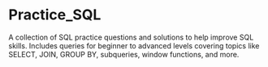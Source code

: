 # Practice_SQL
A collection of SQL practice questions and solutions to help improve SQL skills. Includes queries for beginner to advanced levels covering topics like SELECT, JOIN, GROUP BY, subqueries, window functions, and more.
